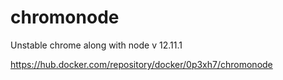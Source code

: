 # chromonode
Unstable chrome along with node v 12.11.1

https://hub.docker.com/repository/docker/0p3xh7/chromonode
